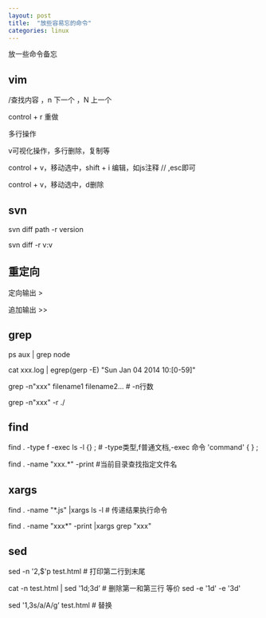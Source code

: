 ```yaml
---
layout: post
title:  "放些容易忘的命令"
categories: linux
---
```


放一些命令备忘

vim
---

/查找内容 ，n 下一个 ，N 上一个

control + r 重做

多行操作

v可视化操作，多行删除，复制等

control + v，移动选中，shift + i 编辑，如js注释 // ,esc即可

control + v，移动选中，d删除


svn
---

svn diff path -r version

svn diff -r v:v 

重定向
---

定向输出 > 

追加输出 >>

grep 
---

ps aux | grep node

cat xxx.log | egrep(gerp -E) "Sun Jan 04 2014 10:[0-59]"

grep -n"xxx" filename1 filename2... # -n行数

grep -n"xxx" -r ./


find
---

find . -type f -exec ls -l {} \; # -type类型,f普通文档,-exec 命令 'command' { } \;

find . -name "xxx.*" -print #当前目录查找指定文件名


xargs
---

find . -name "*.js" |xargs ls -l  # 传递结果执行命令

find . -name "xxx*" -print |xargs grep "xxx"


sed
---

sed -n '2,$'p test.html # 打印第二行到末尾

cat -n test.html | sed '1d;3d’ # 删除第一和第三行 等价 sed -e '1d' -e '3d'

sed '1,3s/a/A/g’ test.html # 替换








